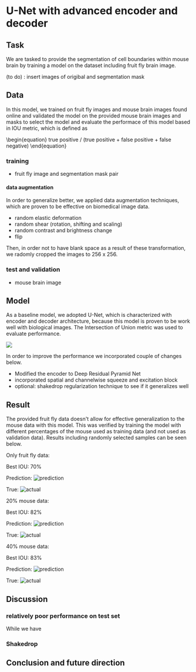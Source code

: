 # U-Net with advanced encoder and decoder

## Task

We are tasked to provide the segmentation of cell boundaries within mouse brain by training a model on the dataset including fruit fly brain image.

(to do) : insert images of origibal and segmentation mask

## Data

In this model, we trained on fruit fly images and mouse brain images found online and validated the model on the provided mouse brain images and masks to select the model and evaluate the performace of this model based in IOU metric, which is defined as 

\begin{equation}
true positive / (true positive + false positive + false negative)
\end{equation}


 
### training 

* fruit fly image and segmentation mask pair
#### data augmentation

In order to generalize better, we applied data augmentation techniques, which are proven to be effective on biomedical image data.

* random elastic deformation
* random shear (rotation, shifting and scaling)
* random contrast and brightness change
* flip

Then, in order not to have blank space as a result of these transformation, we radomly cropped the images to 256 x 256.

### test and validation 
* mouse brain image

## Model

As a baseline model, we adopted U-Net, which is characterized with encoder and decoder architecture, because this model is proven to be work well with biological images. 
The Intersection of Union metric was used to evaluate performance.

<img src = 'https://www.google.com/url?sa=i&source=images&cd=&ved=2ahUKEwiRn8_3z9TgAhUHJt8KHRNWA9EQjRx6BAgBEAU&url=https%3A%2F%2Fchatbotslife.com%2Fsmall-u-net-for-vehicle-detection-9eec216f9fd6&psig=AOvVaw0jyiZpwfc84_UmY9V5qKkV&ust=1551106435677334'>


In order to improve the performance we incorporated couple of changes below.



* Modified the encoder to Deep Residual Pyramid Net
* incorporated spatial and channelwise squeeze and excitation block
* optional: shakedrop regularization technique to see if it generalizes well

## Result

The provided fruit fly data doesn't allow for effective generalization to the mouse data with this model. This was verified by training the model with different percentages of the mouse used as training data (and not used as validation data). Results including randomly selected samples can be seen below.

Only fruit fly data:

Best IOU: 70%

Prediction:
![prediction](out_0_percent/test_out_0.png)

True:
![actual](out_0_percent/test_true_0.png)

20% mouse data:

Best IOU: 82%

Prediction:
![prediction](out_20_percent/test_out_0.png)

True:
![actual](out_20_percent/test_true_0.png)

40% mouse data:

Best IOU: 83%

Prediction:
![prediction](out_40_percent/test_out_0.png)

True:
![actual](out_40_percent/test_true_0.png)

## Discussion

### relatively poor performance on test set
While we have 

### Shakedrop

## Conclusion and future direction
